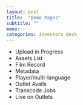 ```yaml
---
layout: post
title:  "Demo Pages"
subtitle: ""
menu: 
categories: investors deck
---
```

* Upload in Progress
* Assets List
* Film Record
* Metadata
* Player/multi-language
* Outlet Avails
* Transcode Jobs
* Live on Outlets

<!--more-->

